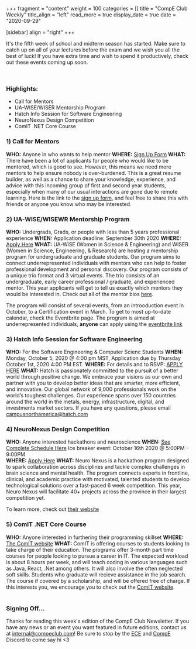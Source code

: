 +++
fragment = "content"
weight = 100
categories = []
title = "CompE Club Weekly"
title_align = "left"
read_more = true
display_date = true
date = "2020-09-29"

[sidebar]
align = "right"
+++
<!--StartFragment-->

It's the fifth week of school and midterm season has started. Make sure to catch up on all of your lectures before the exam and we wish you all the best of luck! If you have extra time and wish to spend it productively, check out these events coming up soon.

<!--EndFragment-->

<br/>

### Highlights:

* Call for Mentors
* UA-WISE/WISER Mentorship Program
* Hatch Info Session for Software Engineering
* NeuroNexus Design Competition
* ComIT .NET Core Course
  <br/>

### 1) Call for Mentors

**WHO:** Anyone in who wants to help mentor
**WHERE:** [Sign Up Form](https://forms.gle/PY2aNye7K1FjUzwT7)
**WHAT:** There have been a lot of applicants for people who would like to be mentored, which is good to see. However, this means we need more mentors to help ensure nobody is over-burdened. This is a great resume builder, as well as a chance to share your knowledge, experience, and advice with this incoming group of first and second year students, especially when many of our usual interactions are gone due to remote learning. Here is the link to the [sign up form](https://forms.gle/PY2aNye7K1FjUzwT7), and feel free to share this with friends or anyone you know who may be interested. 
<br/>

### 2) UA-WISE/WISEWR Mentorship Program

**WHO:** Undergrads, Grads, or people with less than 5 years professional experience
**WHEN:** Application deadline: September 30th 2020
**WHERE:** [Apply Here](https://ua-wise-wiser-mentorship2020-2021.eventbrite.ca/)
**WHAT:**  UA-WiSE (Women in Science & Engineering) and WISER (Women in Science, Engineering, & Research) are hosting a mentorship program for undergraduate and graduate students. Our program aims to connect underrepresented individuals with mentors who can help to foster professional development and personal discovery. Our program consists of a unique trio format and 3 virtual events. The trio consists of an undergraduate, early career professional / graduate, and experienced mentor. This year applicants will get to tell us exactly which mentors they would be interested in. Check out all of the mentor bios [here](https://docs.google.com/document/d/1bkUkxlkQyFC0v_ucfh0XRF1k9rGTNYZcbfL-wg51iio/edit).

The program will consist of several events, from an introoduction event in October, to a Certification event in March. To get to most up-to-date calendar, check the Eventbrite page. The program is aimed at underrepresented individuals, **anyone** can apply using the [eventbrite link](https://ua-wise-wiser-mentorship2020-2021.eventbrite.ca/)
<br/>

### 3) Hatch Info Session for Software Engineering

**WHO:**  For the Software Engineering & Computer Scienc Students
**WHEN:**  	Monday, October 5, 2020 @ 4:00 pm MST, Application due by Thursday October 1st, 2020 4:00 PM EST.
**WHERE:** For details and to RSVP: [APPLY HERE](https://hatch.webex.com/mw3300/mywebex/default.do?nomenu=true&siteurl=hatch&service=6&rnd=0.7281881917381748&main_url=https%3A%2F%2Fhatch.webex.com%2Fec3300%2Feventcenter%2Fevent%2FeventAction.do%3FtheAction%3Dlandingfrommail%26%26%26EMK%3D4832534b0000000436d7c47785fd83cd40576804020d87fb67ca7644ba4abcbf07d281625ee4d01e%26siteurl%3Dhatch%26confViewID%3D169392733123783414%26encryptTicket%3DSDJTSwAAAASiGSFwof64qXgRz9bD8zb26SK0BlZxqS_H5eCJY5uE-A2%26email%3Dkiran.arif06%2540gmail.com)
**WHAT:** Hatch is passionately committed to the pursuit of a better world through positive change. We embrace your visions as our own and partner with you to develop better ideas that are smarter, more efficient, and innovative. Our global network of 9,000 professionals work on the world’s toughest challenges. Our experience spans over 150 countries around the world in the metals, energy, infrastructure, digital, and investments market sectors.
If you have any questions, please email campusnorthamerica@hatch.com
<br/>

### 4) NeuroNexus Design Competition

**WHO:** Anyone interested hackathons and neuroscience
**WHEN:** [See Complete Schedule Here](https://neuro-nexus.ca/events)
          Ice breaker event: October 16th 2020 @ 5:00PM - 9:00PM\
**WHERE:** [Apply Here](https://neuro-nexus.ca/apply-as-an-innovator)
**WHAT:**  Neuro Nexus is a hackathon program designed to spark collaboration across disciplines and tackle complex challenges in brain science and mental health. The program connects experts in frontline, clinical, and academic practice with motivated, talented students to develop technological solutions
over a fast-paced 6 week competition. This year, Neuro Nexus will facilitate 40+ projects across the province in their largest competition yet.

To learn more, check out [their website](https://www.neuro-nexus.ca/)
<br/>

### 5) ComIT .NET Core Course

**WHO:** Anyone interested in furthering their programming skillset 
**WHERE:** [The ComIT website](http://www.comit.org/students)
**WHAT:** ComIT is offering courses to students looking to take charge of their education. The programs offer 3-month part time courses for people looking to pursue a career in IT. The expected workload is about 8 hours per week, and will teach coding in various languages such as Java, React, .Net among others. It will also involve the often neglected soft skills. Students who graduate will recieve assistance in the job search. The course if covered by a scholarship, and will be offered free of charge. If this interests you, we encourage you to check out the [ComIT website](https://www.comit.org/).\
<br/>

### Signing Off...

Thanks for reading this week's edition of the CompE Club Newsletter. If you have any news or an event you want featured in future editions, contact us at [internal@compeclub.com](mailto:internal@compeclub.com)! Be sure to stop by the [ECE](https://discord.gg/zmz86Mg) and [CompE](https://discord.gg/mJ7JScQ) Discord to come say hi <3